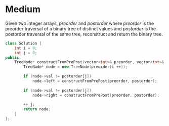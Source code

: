 # Medium

Given two integer arrays, $preorder$ and $postorder$ where $preorder$ is the preorder traversal of a binary tree of distinct values and $postorder$ is the postorder traversal of the same tree, reconstruct and return the binary tree.

```cpp
class Solution {
    int i = 0;
    int j = 0;
public:
    TreeNode* constructFromPrePost(vector<int>& preorder, vector<int>& postorder) {
        TreeNode* node = new TreeNode(preorder[i ++]);
        
        if (node->val != postorder[j])
            node->left = constructFromPrePost(preorder, postorder);
        
        if (node->val != postorder[j])
            node->right = constructFromPrePost(preorder, postorder);
        
        ++ j;
        return node;
    }
};
```
